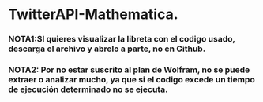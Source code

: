 # TwitterAPI-Mathematica.

### NOTA1:SI quieres visualizar la libreta con el codigo usado, descarga el archivo y abrelo a parte, no en Github.

### NOTA2: Por no estar suscrito al plan de Wolfram, no se puede extraer o analizar mucho, ya que si el codigo excede un tiempo de ejecución determinado no se ejecuta. 
